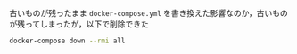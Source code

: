 古いものが残ったまま `docker-compose.yml` を書き換えた影響なのか，古いものが残ってしまったが，以下で削除できた
```bash
docker-compose down --rmi all
```